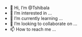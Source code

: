 - 👋 Hi, I’m @Tshibala
- 👀 I’m interested in ...
- 🌱 I’m currently learning ...
- 💞️ I’m looking to collaborate on ...
- 📫 How to reach me ...

<!---
Tshibala/Tshibala is a ✨ special ✨ repository because its `README.md` (this file) appears on your GitHub profile.
You can click the Preview link to take a look at your changes.
--->
